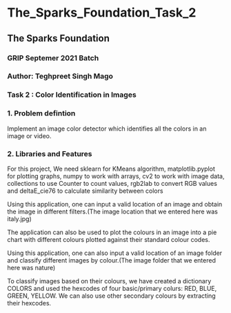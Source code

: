 # The_Sparks_Foundation_Task_2

## The Sparks Foundation

### GRIP Septemer 2021 Batch

### Author: Teghpreet Singh Mago

### Task 2 : Color Identification in Images

### 1. Problem defintion

Implement an image color detector which identifies all the colors in an image or video.

### 2. Libraries and Features

For this project, We need sklearn for KMeans algorithm, matplotlib.pyplot for plotting graphs, numpy to work with arrays, cv2 to work with image data, collections to use Counter to count values, rgb2lab to convert RGB values and deltaE_cie76 to calculate similarity between colors

Using this application, one can input a valid location of an image and obtain the image in different filters.(The image location that we entered here was italy.jpg)

The application can also be used to plot the colours in an image into a pie chart with different colours plotted against their standard colour codes. 

Using this application, one can also input a valid location of an image folder and classify different images by colour.(The image folder that we entered here was nature)

To classify images based on their colours, we have created a dictionary COLORS and used the hexcodes of four basic/primary colurs: RED, BLUE, GREEN, YELLOW. We can also use other secondary colours by extracting their hexcodes. 
